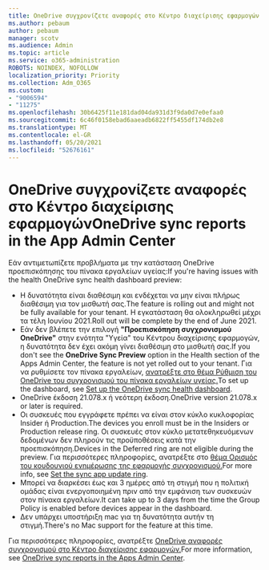```yaml
---
title: OneDrive συγχρονίζετε αναφορές στο Κέντρο διαχείρισης εφαρμογών
ms.author: pebaum
author: pebaum
manager: scotv
ms.audience: Admin
ms.topic: article
ms.service: o365-administration
ROBOTS: NOINDEX, NOFOLLOW
localization_priority: Priority
ms.collection: Adm_O365
ms.custom:
- "9006594"
- "11275"
ms.openlocfilehash: 30b6425f11e181dad04da931d3f9da0d7e0efaa0
ms.sourcegitcommit: 6c46f0158ebad6aaeadb6822ff5455df174db2e8
ms.translationtype: MT
ms.contentlocale: el-GR
ms.lasthandoff: 05/20/2021
ms.locfileid: "52676161"
---
```

# <a name="onedrive-sync-reports-in-the-app-admin-center"></a><span data-ttu-id="b90cf-102">OneDrive συγχρονίζετε αναφορές στο Κέντρο διαχείρισης εφαρμογών</span><span class="sxs-lookup"><span data-stu-id="b90cf-102">OneDrive sync reports in the App Admin Center</span></span>

<span data-ttu-id="b90cf-103">Εάν αντιμετωπίζετε προβλήματα με την κατάσταση OneDrive προεπισκόπησης του πίνακα εργαλείων υγείας:</span><span class="sxs-lookup"><span data-stu-id="b90cf-103">If you're having issues with the health OneDrive sync health dashboard preview:</span></span>

- <span data-ttu-id="b90cf-104">Η δυνατότητα είναι διαθέσιμη και ενδέχεται να μην είναι πλήρως διαθέσιμη για τον μισθωτή σας.</span><span class="sxs-lookup"><span data-stu-id="b90cf-104">The feature is rolling out and might not be fully available for your tenant.</span></span> <span data-ttu-id="b90cf-105">Η εγκατάσταση θα ολοκληρωθεί μέχρι τα τέλη Ιουνίου 2021.</span><span class="sxs-lookup"><span data-stu-id="b90cf-105">Roll out will be complete by the end of June 2021.</span></span>
- <span data-ttu-id="b90cf-106">Εάν δεν βλέπετε την επιλογή **"Προεπισκόπηση συγχρονισμού OneDrive"** στην ενότητα "Υγεία" του Κέντρου διαχείρισης εφαρμογών, η δυνατότητα δεν έχει ακόμη γίνει διαθέσιμη στο μισθωτή σας.</span><span class="sxs-lookup"><span data-stu-id="b90cf-106">If you don't see the **OneDrive Sync Preview** option in the Health section of the Apps Admin Center, the feature is not yet rolled out to your tenant.</span></span> <span data-ttu-id="b90cf-107">Για να ρυθμίσετε τον πίνακα εργαλείων, [ανατρέξτε στο θέμα Ρύθμιση του OneDrive του συγχρονισμού του πίνακα εργαλείων υγείας.](/OneDrive/sync-health#set-up-the-onedrive-sync-health-dashboard)</span><span class="sxs-lookup"><span data-stu-id="b90cf-107">To set up the dashboard, see [Set up the OneDrive sync health dashboard](/OneDrive/sync-health#set-up-the-onedrive-sync-health-dashboard).</span></span>
- <span data-ttu-id="b90cf-108">OneDrive έκδοση 21.078.x ή νεότερη έκδοση.</span><span class="sxs-lookup"><span data-stu-id="b90cf-108">OneDrive version 21.078.x or later is required.</span></span>
- <span data-ttu-id="b90cf-109">Οι συσκευές που εγγράφετε πρέπει να είναι στον κύκλο κυκλοφορίας Insider ή Production.</span><span class="sxs-lookup"><span data-stu-id="b90cf-109">The devices you enroll must be in the Insiders or Production release ring.</span></span> <span data-ttu-id="b90cf-110">Οι συσκευές στον κύκλο μετατεθηκευόμενων δεδομένων δεν πληρούν τις προϋποθέσεις κατά την προεπισκόπηση.</span><span class="sxs-lookup"><span data-stu-id="b90cf-110">Devices in the Deferred ring are not eligible during the preview.</span></span> <span data-ttu-id="b90cf-111">Για περισσότερες πληροφορίες, ανατρέξτε στο [θέμα Ορισμός του κουδουνιού ενημέρωσης της εφαρμογής συγχρονισμού.](/OneDrive/use-group-policy#set-the-sync-app-update-ring)</span><span class="sxs-lookup"><span data-stu-id="b90cf-111">For more info, see [Set the sync app update ring](/OneDrive/use-group-policy#set-the-sync-app-update-ring).</span></span>
- <span data-ttu-id="b90cf-112">Μπορεί να διαρκέσει έως και 3 ημέρες από τη στιγμή που η πολιτική ομάδας είναι ενεργοποιημένη πριν από την εμφάνιση των συσκευών στον πίνακα εργαλείων.</span><span class="sxs-lookup"><span data-stu-id="b90cf-112">It can take up to 3 days from the time the Group Policy is enabled before devices appear in the dashboard.</span></span>
- <span data-ttu-id="b90cf-113">Δεν υπάρχει υποστήριξη mac για τη δυνατότητα αυτήν τη στιγμή.</span><span class="sxs-lookup"><span data-stu-id="b90cf-113">There's no Mac support for the feature at this time.</span></span>

<span data-ttu-id="b90cf-114">Για περισσότερες πληροφορίες, ανατρέξτε [OneDrive αναφορές συγχρονισμού στο Κέντρο διαχείρισης εφαρμογών.](/OneDrive/sync-health)</span><span class="sxs-lookup"><span data-stu-id="b90cf-114">For more information, see [OneDrive sync reports in the Apps Admin Center](/OneDrive/sync-health).</span></span>
